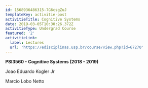 ```yaml
---
id: 1568936486315-7G6csgZuJ
templateKey: activitie-post
activitieTitle: Cognitive Systems
date: 2019-03-05T10:30:26.372Z
activitieType: Undergrad Course
featured: '2'
activitieLink:
  label: Lectures
  url: 'https://edisciplinas.usp.br/course/view.php?id=67270'
---
```

**PSI3560 - Cognitive Systems (2018 - 2019)**

Joao Eduardo Kogler Jr 

Marcio Lobo Netto
